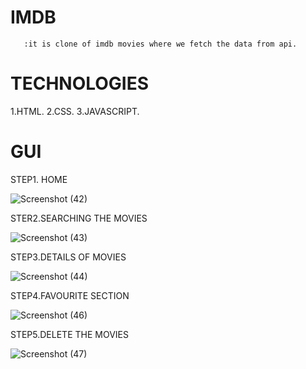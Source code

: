 # IMDB
       :it is clone of imdb movies where we fetch the data from api.
# TECHNOLOGIES
  1.HTML.
  2.CSS.
  3.JAVASCRIPT.
# GUI
STEP1. HOME

![Screenshot (42)](https://github.com/mpal15/IMDB/assets/62149463/3a9d47fb-d432-425a-8420-7adda1d83039)

STER2.SEARCHING THE MOVIES

![Screenshot (43)](https://github.com/mpal15/IMDB/assets/62149463/40c9f950-c7c1-4502-8c34-17ab9939d9f9)

STEP3.DETAILS OF MOVIES

![Screenshot (44)](https://github.com/mpal15/IMDB/assets/62149463/3c274a06-b30f-483b-b59f-2fea76e7b7b2)

STEP4.FAVOURITE SECTION



![Screenshot (46)](https://github.com/mpal15/IMDB/assets/62149463/5e7a284e-ff70-4a0f-8d79-51267c512d31)

STEP5.DELETE THE MOVIES

![Screenshot (47)](https://github.com/mpal15/IMDB/assets/62149463/ed845ad0-9374-4766-87a3-c08cafa18936)
